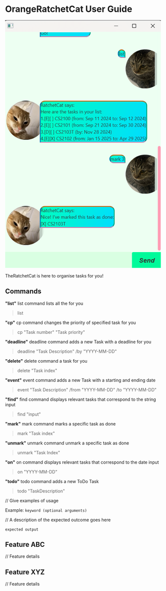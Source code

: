 # OrangeRatchetCat User Guide

![Image of GUI](https://github.com/OrangeCatLoves/ip/blob/master/docs/Ui.png?raw=true)

TheRatchetCat is here to organise tasks for you! 

## Commands
**"list"** list command lists all the for you
> list

**"cp"** cp command changes the priority of specified task for you
> cp "Task number" "Task priority"

**"deadline"** deadline command adds a new Task with a deadline for you  
> deadline "Task Description" /by "YYYY-MM-DD"

**"delete"** delete command a task for you
> delete "Task index"

**"event"** event command adds a new Task with a starting and ending date
> event "Task Description" /from "YYYY-MM-DD" /to "YYYY-MM-DD"

**"find"** find command displays relevant tasks that correspond to the string input
> find "input"

**"mark"** mark command marks a specific task as done
> mark "Task index"

**"unmark"** unmark command unmark a specific task as done
> unmark "Task Index"

**"on"** on command displays relevant tasks that correspond to the date input
> on "YYYY-MM-DD"

**"todo"** todo command adds a new ToDo Task
> todo "TaskDescription"



// Give examples of usage

Example: `keyword (optional arguments)`

// A description of the expected outcome goes here

```
expected output
```

## Feature ABC

// Feature details


## Feature XYZ

// Feature details
